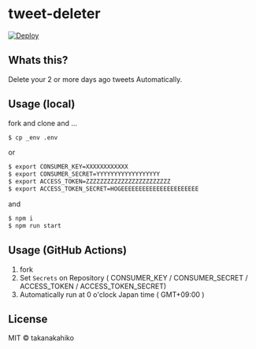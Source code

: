 # tweet-deleter

[![Deploy](https://www.herokucdn.com/deploy/button.svg)](https://heroku.com/deploy?template=https://github.com/75asa/tweet-deleter/tree/master)

## Whats this?

Delete your 2 or more days ago tweets Automatically.

## Usage (local)

fork and clone and ...

```bash
$ cp _env .env
```

or

```bash
$ export CONSUMER_KEY=XXXXXXXXXXXX
$ export CONSUMER_SECRET=YYYYYYYYYYYYYYYYYY
$ export ACCESS_TOKEN=ZZZZZZZZZZZZZZZZZZZZZZZZ
$ export ACCESS_TOKEN_SECRET=HOGEEEEEEEEEEEEEEEEEEEEEE
```

and

```bash
$ npm i
$ npm run start
```

## Usage (GitHub Actions)

1. fork
2. Set `Secrets` on Repository ( CONSUMER_KEY / CONSUMER_SECRET / ACCESS_TOKEN / ACCESS_TOKEN_SECRET)
3. Automatically run at 0 o'clock Japan time ( GMT+09:00 )

## License

MIT &copy; takanakahiko
